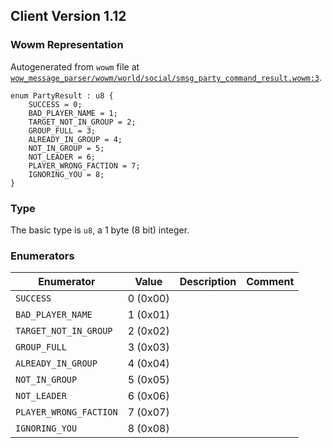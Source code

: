 ## Client Version 1.12

### Wowm Representation

Autogenerated from `wowm` file at [`wow_message_parser/wowm/world/social/smsg_party_command_result.wowm:3`](https://github.com/gtker/wow_messages/tree/main/wow_message_parser/wowm/world/social/smsg_party_command_result.wowm#L3).
```rust,ignore
enum PartyResult : u8 {
    SUCCESS = 0;
    BAD_PLAYER_NAME = 1;
    TARGET_NOT_IN_GROUP = 2;
    GROUP_FULL = 3;
    ALREADY_IN_GROUP = 4;
    NOT_IN_GROUP = 5;
    NOT_LEADER = 6;
    PLAYER_WRONG_FACTION = 7;
    IGNORING_YOU = 8;
}
```
### Type
The basic type is `u8`, a 1 byte (8 bit) integer.
### Enumerators
| Enumerator | Value  | Description | Comment |
| --------- | -------- | ----------- | ------- |
| `SUCCESS` | 0 (0x00) |  |  |
| `BAD_PLAYER_NAME` | 1 (0x01) |  |  |
| `TARGET_NOT_IN_GROUP` | 2 (0x02) |  |  |
| `GROUP_FULL` | 3 (0x03) |  |  |
| `ALREADY_IN_GROUP` | 4 (0x04) |  |  |
| `NOT_IN_GROUP` | 5 (0x05) |  |  |
| `NOT_LEADER` | 6 (0x06) |  |  |
| `PLAYER_WRONG_FACTION` | 7 (0x07) |  |  |
| `IGNORING_YOU` | 8 (0x08) |  |  |
